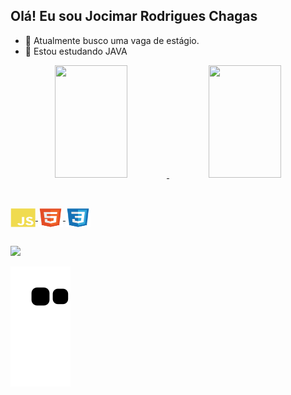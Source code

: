 ## Olá! Eu sou Jocimar Rodrigues Chagas

- 🔭 Atualmente busco uma vaga de estágio.
- 🌱 Estou estudando JAVA

<div align="center">
  <a href="https://github.com/JocimarRodrigues">
  <img height="180px" img width="48%" src="https://github-readme-stats.vercel.app/api?username=JocimarRodrigues&show_icons=true&theme=dracula&include_all_commits=true&count_private=true"/>
  <img height="180px" img width="48%" src="https://github-readme-stats.vercel.app/api/top-langs/?username=JocimarRodrigues&layout=compact&langs_count=7&theme=dracula"/>
</div>

##
  
  <div style="display: inline_block"><br>
  <img align="center" alt="John-Js" height="30" width="40" src="https://raw.githubusercontent.com/devicons/devicon/master/icons/javascript/javascript-plain.svg">
  <img align="center" alt="John-HTML" height="30" width="40" src="https://raw.githubusercontent.com/devicons/devicon/master/icons/html5/html5-original.svg">
  <img align="center" alt="John-CSS" height="30" width="40" src="https://raw.githubusercontent.com/devicons/devicon/master/icons/css3/css3-original.svg">

</div>
  
##
  
  <div> 
  <a href="www.linkedin.com/in/jocimar-rodrigues-chagas" target="_blank"><img src="https://img.shields.io/badge/-LinkedIn-%230077B5?style=for-the-badge&logo=linkedin&logoColor=white" target="_blank"></a> 
 
 
</div>
  
![snake gif](https://github.com/JocimarRodrigues/JocimarRodrigues/blob/output/github-contribution-grid-snake.svg)
